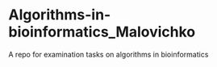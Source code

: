 # Algorithms-in-bioinformatics_Malovichko
A repo for examination tasks on algorithms in bioinformatics

